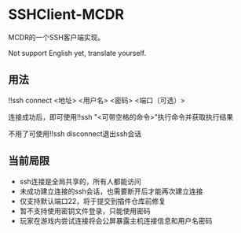 # SSHClient-MCDR
MCDR的一个SSH客户端实现。

Not support English yet, translate yourself.

## 用法
!!ssh connect <地址> <用户名> <密码> <端口（可选）>

连接成功后，即可使用!!ssh "<可带空格的命令>"执行命令并获取执行结果

不用了可使用!!ssh disconnect退出ssh会话

## 当前局限
- ssh连接是全局共享的，所有人都能访问
- 未成功建立连接的ssh会话，也需要断开后才能再次建立连接
- 仅支持默认端口22，将于提交到插件仓库前修复
- 暂不支持使用密钥文件登录，只能使用密码
- 玩家在游戏内尝试连接将会公屏暴露主机连接信息和用户名密码
